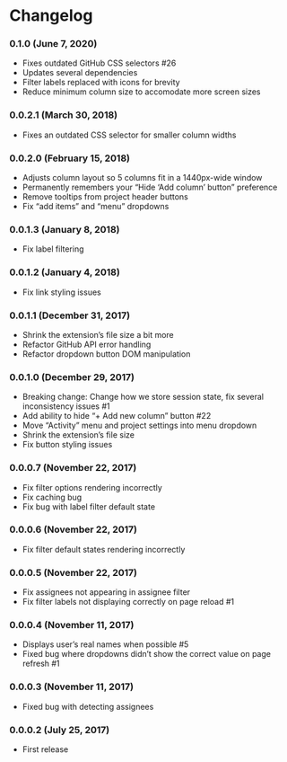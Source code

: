 # Changelog

### 0.1.0 (June 7, 2020)

* Fixes outdated GitHub CSS selectors #26
* Updates several dependencies
* Filter labels replaced with icons for brevity
* Reduce minimum column size to accomodate more screen sizes

### 0.0.2.1 (March 30, 2018)

* Fixes an outdated CSS selector for smaller column widths

### 0.0.2.0 (February 15, 2018)

* Adjusts column layout so 5 columns fit in a 1440px-wide window
* Permanently remembers your “Hide ‘Add column’ button” preference
* Remove tooltips from project header buttons
* Fix “add items” and “menu” dropdowns

### 0.0.1.3 (January 8, 2018)

* Fix label filtering

### 0.0.1.2 (January 4, 2018)

* Fix link styling issues

### 0.0.1.1 (December 31, 2017)

* Shrink the extension’s file size a bit more
* Refactor GitHub API error handling
* Refactor dropdown button DOM manipulation

### 0.0.1.0 (December 29, 2017)

* Breaking change: Change how we store session state, fix several inconsistency issues #1
* Add ability to hide “+ Add new column” button #22
* Move “Activity” menu and project settings into menu dropdown
* Shrink the extension’s file size
* Fix button styling issues

### 0.0.0.7 (November 22, 2017)

* Fix filter options rendering incorrectly
* Fix caching bug
* Fix bug with label filter default state

### 0.0.0.6 (November 22, 2017)

* Fix filter default states rendering incorrectly

### 0.0.0.5 (November 22, 2017)

* Fix assignees not appearing in assignee filter
* Fix filter labels not displaying correctly on page reload #1

### 0.0.0.4 (November 11, 2017)

* Displays user’s real names when possible #5
* Fixed bug where dropdowns didn’t show the correct value on page refresh #1

### 0.0.0.3 (November 11, 2017)

* Fixed bug with detecting assignees

### 0.0.0.2 (July 25, 2017)

* First release

